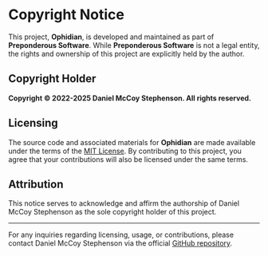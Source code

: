 # Copyright Notice

This project, **Ophidian**, is developed and maintained as part of **Preponderous Software**. While **Preponderous Software** is not a legal entity, the rights and ownership of this project are explicitly held by the author.

## Copyright Holder

**Copyright © 2022-2025 Daniel McCoy Stephenson. All rights reserved.**

## Licensing

The source code and associated materials for **Ophidian** are made available under the terms of the [MIT License](LICENSE). By contributing to this project, you agree that your contributions will also be licensed under the same terms.

## Attribution

This notice serves to acknowledge and affirm the authorship of Daniel McCoy Stephenson as the sole copyright holder of this project.

---

For any inquiries regarding licensing, usage, or contributions, please contact Daniel McCoy Stephenson via the official [GitHub repository](https://github.com/Preponderous-Software/Ophidian).
